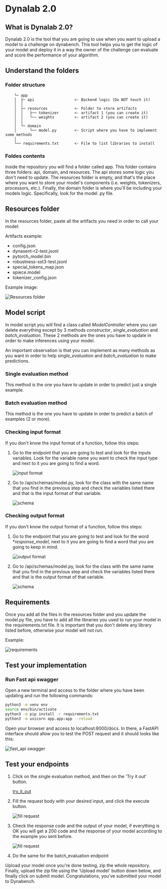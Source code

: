 # Dynalab 2.0

## What is Dynalab 2.0?

Dynalab 2.0 is the tool that you are going to use when you want to upload a model to a challenge on dynabench. This tool helps you to get the logic of your model and deploy it in a way the owner of the challenge can evaluate and score the performance of your algorithm.

## Understand the folders

### Folder structure

``` none
    └─ app
    │  ├─ api                  <- Backend logic (Do NOT touch it)
    │  │
    │  ├─ resources            <- Folder to store artifacts
    │  │   ├── tokenizer       <- artifact 1 (you can create it)
    │  │   └── weights         <- artifact 2 (you can create it)
    │  │
    │  └─ domain
    │      └── model.py        <- Script where you have to implement some methods
    │
    └── requirements.txt       <- File to list libraries to install
```

### Foldes contents

Inside the repository you will find a folder called app. This folder contains three folders: api, domain, and resources. The api stores some logic you don't need to update. The resources folder is empty, and that's the place where you want to store your model's components (i.e. weights, tokenizers, processors, etc.). Finally, the domain folder is where you'll be including your models logic. Specifically, look for the model .py file.

## Resources folder

In the resources folder, paste all the artifacts you need in order to call your model:

Artifacts example:

- config.json
- dynasent-r2-test.jsonl
- pytorch_model.bin
- robustness-sst3-test.jsonl
- special_tokens_map.json
- spiece.model
- tokenizer_config.json

Example image:

![Resources folder](img/resources_folder.png)

## Model script

In model script you will find a class called *ModelController* where you can delete everything except by 3 methods *constructor*, *single_evaluation* and *batch_evaluation*. These 2 methods are the ones you have to update in order to make inferences using your model.

An important observation is that you can implement as many methods as you want in order to help *single_evaluation* and *batch_evaluation* to make predictions.

### Single evaluation method

This method is the one you have to update in order to predict just a single example.

### Batch evaluation method

This method is the one you have to update in order to predict a batch of examples (2 or more).

### Checking input format

If you don't know the input format of a function, follow this steps:

1. Go to the endpoint that you are going to test and look for the inputs variables. Look for the variable name you want to check the input type and next to it you are going to find a word.

   ![input format](img/input_format.png)

2. Go to /api/schemas/model.py, look for the class with the same name that you find in the previous step and check the variables listed there and that is the input format of that variable.

    ![schema](img/schema.png)

### Checking output format

If you don't know the output format of a function, follow this steps:

1. Go to the endpoint that you are going to test and look for the word **response_model*, next to it you are going to find a word that you are going to keep in mind.

   ![output format](img/output_format.png)

2. Go to /api/schemas/model.py, look for the class with the same name that you find in the previous step and check the variables listed there and that is the output format of that variable.

    ![schema](img/output_schema.png)

## Requirements

Once you add all the files in the resources folder and you update the model.py file, you have to add all the libraries you used to run your model in the requirements.txt file. It is important that you don't delete any library listed before, otherwise your model will not run.

Example:

![requirements](img/requirements.png)

## Test your implementation

### Run Fast api swagger

Open a new terminal and access to the folder where you have been updating and run the following commands:

``` bash
python3 -m venv env
source env/bin/activate
python3 -m pip install -r requirements.txt
python3 -m uvicorn app.app:app --reload
```

Open your browser and access to localhost:8000/docs. In there, a FastAPI interface should allow you to test the POST request and it should looks like this:

![fast_api swagger](img/fast_api_swager.png)

## Test your endpoints

1. Click on the single evaluation method, and then on the 'Try it out' button.

    [try_it_out](img/try_out.png)

2. Fill the request body with your desired input, and click the execute button.

    ![fill request](img/filll_request.png)

3. Check the response code and the output of your model, if everything is OK you will get a 200 code and the response of your model according to the example you sent before.

    ![fill request](img/filll_request.png)

4. Do the same for the batch_evaluation endpoint

Upload your model once you're done testing, zip the whole repository. Finally, upload the zip file using the 'Upload model' button down below, and finally click on submit model. Congratulations, you've submitted your model to Dynabench.
